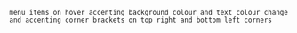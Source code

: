 ``menu items on hover accenting background colour and text colour change and accenting corner brackets on top right and bottom left corners``
